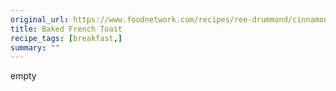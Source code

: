```yaml
---
original_url: https://www.foodnetwork.com/recipes/ree-drummond/cinnamon-baked-french-toast-recipe-2120484
title: Baked French Toast
recipe_tags: [breakfast,]
summary: ""
---
```


empty
